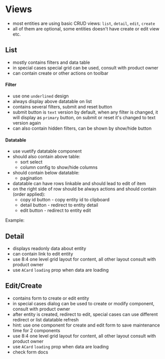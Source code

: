 <script setup>
import ViewsListDemo from "./ViewsListDemo.vue";
</script>

# Views

- most entities are using basic CRUD views: `list`, `detail`, `edit`, `create`
- all of them are optional, some entities doesn't have create or edit view etc. 

## List
- mostly contains filters and data table
- in special cases special grid can be used, consult with product owner
- can contain create or other actions on toolbar

#### Filter
- use one `underlined` design
- always display above datatable on list
- contains several filters, submit and reset button
- submit button is `text` version by default, when any filter is changed, it will display as `primary` button, on submit or reset it's changed to text version again
- can also contain hidden filters, can be shown by show/hide button

#### Datatable
- use vuetify datatable component
- should also contain above table:
  - sort select
  - column config to show/hide columns
- should contain below datatable:
  - pagination
- datatable can have rows linkable and should lead to edit of item
- on the right side of row should be always actions and should contain (order applied):
  - copy id button - copy entity id to clipboard
  - detail button - redirect to entity detail
  - edit button - redirect to entity edit

Example:

<ClientOnly>
  <ViewsListDemo />
</ClientOnly>


## Detail
- displays readonly data about entity
- can contain link to edit entity
- use 8:4 one level grid layout for content, all other layout consult with product owner
- use `ACard` `loading` prop when data are loading

## Edit/Create
- contains form to create or edit entity
- in special cases dialog can be used to create or modify component, consult with product owner
- after entity is created, redirect to edit, special cases can use different redirect or list datatable refresh
- hint: use one component for create and edit form to save maintenance time for 2 components
- use 8:4 one level grid layout for content, all other layout consult with product owner
- use `ACard` `loading` prop when data are loading
- check form docs
